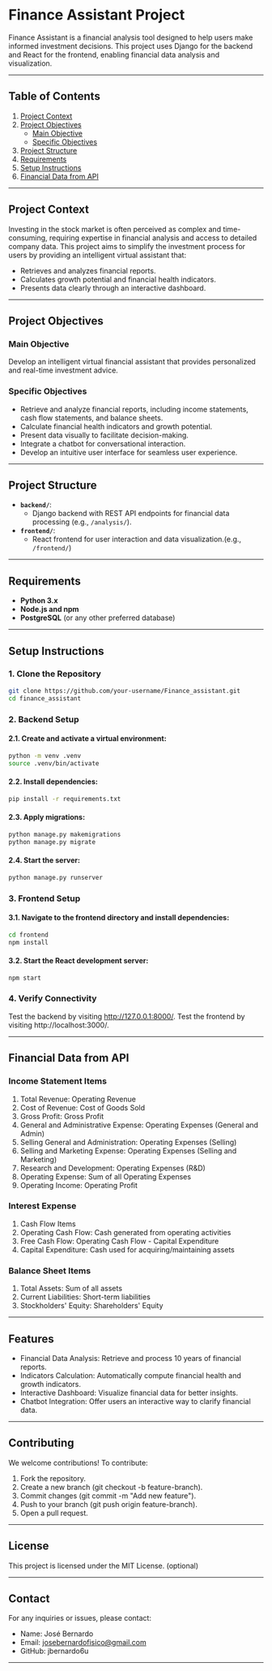 # Finance Assistant Project

Finance Assistant is a financial analysis tool designed to help users make informed investment decisions. This project uses Django for the backend and React for the frontend, enabling financial data analysis and visualization.

---

## Table of Contents
1. [Project Context](#project-context)
2. [Project Objectives](#project-objectives)
   - [Main Objective](#main-objective)
   - [Specific Objectives](#specific-objectives)
3. [Project Structure](#project-structure)
4. [Requirements](#requirements)
5. [Setup Instructions](#setup-instructions)
6. [Financial Data from API](#financial-data-from-api)

---

## Project Context

Investing in the stock market is often perceived as complex and time-consuming, requiring expertise in financial analysis and access to detailed company data. This project aims to simplify the investment process for users by providing an intelligent virtual assistant that:
- Retrieves and analyzes financial reports.
- Calculates growth potential and financial health indicators.
- Presents data clearly through an interactive dashboard.

---

## Project Objectives

### Main Objective
Develop an intelligent virtual financial assistant that provides personalized and real-time investment advice.

### Specific Objectives
- Retrieve and analyze financial reports, including income statements, cash flow statements, and balance sheets.
- Calculate financial health indicators and growth potential.
- Present data visually to facilitate decision-making.
- Integrate a chatbot for conversational interaction.
- Develop an intuitive user interface for seamless user experience.

---

## Project Structure
- **`backend/`**: 
  - Django backend with REST API endpoints for financial data processing (e.g., `/analysis/`).
- **`frontend/`**: 
  - React frontend for user interaction and data visualization.(e.g., `/frontend/`)

---

## Requirements
- **Python 3.x**
- **Node.js and npm**
- **PostgreSQL** (or any other preferred database)

---

## Setup Instructions

### 1. Clone the Repository
```bash
git clone https://github.com/your-username/Finance_assistant.git
cd finance_assistant
```

### 2. Backend Setup
#### 2.1. Create and activate a virtual environment:
```bash
python -m venv .venv
source .venv/bin/activate
```
#### 2.2. Install dependencies:
```bash
pip install -r requirements.txt
```
#### 2.3. Apply migrations:
```bash
python manage.py makemigrations
python manage.py migrate
```
#### 2.4. Start the server:
```bash
python manage.py runserver
```
### 3. Frontend Setup
#### 3.1. Navigate to the frontend directory and install dependencies:
```bash
cd frontend
npm install
```

#### 3.2. Start the React development server:
```bash
npm start
```

### 4. Verify Connectivity
Test the backend by visiting http://127.0.0.1:8000/.
Test the frontend by visiting http://localhost:3000/.

---

## Financial Data from API
### Income Statement Items
1. Total Revenue: Operating Revenue
2. Cost of Revenue: Cost of Goods Sold
3. Gross Profit: Gross Profit
4. General and Administrative Expense: Operating Expenses (General and Admin)
5. Selling General and Administration: Operating Expenses (Selling)
6. Selling and Marketing Expense: Operating Expenses (Selling and Marketing)
7. Research and Development: Operating Expenses (R&D)
8. Operating Expense: Sum of all Operating Expenses
10. Operating Income: Operating Profit

### Interest Expense
1. Cash Flow Items
2. Operating Cash Flow: Cash generated from operating activities
3. Free Cash Flow: Operating Cash Flow - Capital Expenditure
4. Capital Expenditure: Cash used for acquiring/maintaining assets

### Balance Sheet Items
1. Total Assets: Sum of all assets
2. Current Liabilities: Short-term liabilities
3. Stockholders' Equity: Shareholders' Equity
---
## Features
- Financial Data Analysis: Retrieve and process 10 years of financial reports.
- Indicators Calculation: Automatically compute financial health and growth indicators.
- Interactive Dashboard: Visualize financial data for better insights.
- Chatbot Integration: Offer users an interactive way to clarify financial data.
---
## Contributing
We welcome contributions! To contribute:

1. Fork the repository. 
2. Create a new branch (git checkout -b feature-branch). 
3. Commit changes (git commit -m "Add new feature"). 
4. Push to your branch (git push origin feature-branch). 
5. Open a pull request.

---
## License
This project is licensed under the MIT License. (optional)

---
## Contact
For any inquiries or issues, please contact:
- Name: José Bernardo
- Email: josebernardofisico@gmail.com
- GitHub: jbernardo6u

---